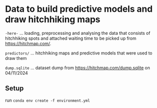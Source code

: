 # Data to build predictive models and draw hitchhiking maps

`-here-` ... loading, preprocessing and analysing the data that consists of hitchhiking spots and attached waiting time to be picked up from https://hitchmap.com/.

`predictors/` ... hitchhiking maps and predictive models that were used to draw them

`dump.sqlite` ... dataset dump from https://hitchmap.com/dump.sqlite on 04/11/2024

## Setup

run `conda env create -f environment.yml`
